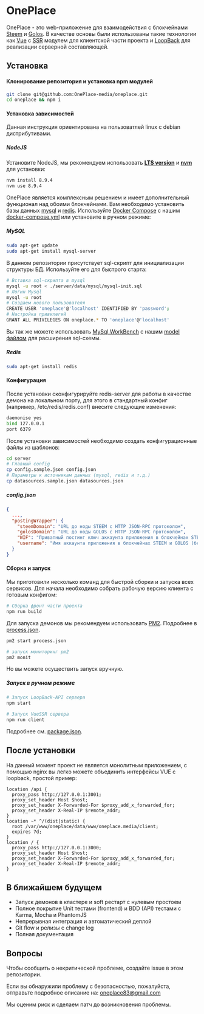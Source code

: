 # OnePlace

OnePlace - это web-приложение для взаимодействия с блокчейнами [Steem](https://github.com/steemit/steem) и [Golos](https://github.com/GolosChain/golos). В качестве основы были использованы такие технологии как [Vue](https://vuejs.org) с [SSR](https://ssr.vuejs.org/ru/) модулем для клиентской части проекта и [LoopBack](https://loopback.io/) для реализации серверной составляющей.

## Установка

#### Клонирование репозитория и установка npm модулей

```bash
git clone git@github.com:OnePlace-media/oneplace.git
cd oneplace && npm i
```

#### Установка зависимостей
Данная инструкция ориентирована на пользоватлей linux с debian дистрибутивами.

##### NodeJS
Установите NodeJS, мы рекомендуем использовать [**LTS version**](https://nodejs.org/en/) и [**nvm**](https://github.com/creationix/nvm) для установки:

```bash
nvm install 8.9.4
nvm use 8.9.4
```

OnePlace является комплексным решением и имеет дополнительный функционал над обоими блокчейнами. Вам необходимо установить базы данных [mysql](https://www.mysql.com/) и [redis](https://redis.io/download). Используйте [Docker Compose](https://docs.docker.com/compose/) с нашим [docker-compose.yml](./docker-compose.yml) или установите в ручном режиме:

##### MySQL
```bash
sudo apt-get update
sudo apt-get install mysql-server
```

В данном репозитории присутствует sql-скрипт для инициализации структуры БД. Используйте его для быстрого старта:
```bash
# Вставка sql-скрипта в mysql
mysql -u root < ./server/data/mysql/mysql-init.sql
# Логин Mysql
mysql -u root
# Создаем нового пользователя
CREATE USER 'oneplace'@'localhost' IDENTIFIED BY 'password';
# Настройка привилегий
GRANT ALL PRIVILEGES ON oneplace.* TO 'oneplace'@'localhost'
```

Вы так же можете использовать [MySql WorkBench](https://www.mysql.com/products/workbench/) с нашим [model файлом](./server/data/mysql/wb-model.mwb) для расширения sql-схемы.

##### Redis

```bash
sudo apt-get install redis
```

#### Конфигурация

После установки сконфигурируйте redis-server для работы в качестве демона на локальном порту, для этого в стандартный конфиг (например, /etc/redis/redis.conf) внесите следующие изменения:

```bash
daemonise yes
bind 127.0.0.1
port 6379
```

После установки зависимостей необходимо создать конфигурационные файлы из шаблонов:

```bash
cd server
# Главный config
cp config.sample.json config.json
# Параметры к источникам данных (mysql, redis и т.д.)
cp datasources.sample.json datasources.json
```

##### config.json
```json
{
  ...,
  "postingWrapper": {
    "steemDomain": "URL до ноды STEEM с HTTP JSON-RPC протоколом",
    "golosDomain": "URL до ноды GOLOS с HTTP JSON-RPC протоколом",
    "WIF": "Приватный постинг ключ аккаунта приложения в блокчейнах STEEM и GOLOS",
    "username": "Имя аккаунта приложения в блокчейнах STEEM и GOLOS (без @)"
  }
}
```

#### Сборка и запуск
Мы приготовили несколько команд для быстрой сборки и запуска всех сервисов. Для начала необходимо собрать рабочую версию клиента с готовым конфигом:
```bash
# Сборка фронт части проекта
npm run build
```
Для запуска демонов мы рекомендуем использовать [PM2](http://pm2.keymetrics.io/). Подробнее в [process.json](./process.json).

```bash
pm2 start process.json

# запуск мониторинг pm2
pm2 monit
```

Но вы можете осуществить запуск вручную.

##### Запуск в ручном режиме

```bash
# Запуск LoopBack-API сервера
npm start

# Запуск VueSSR сервера
npm run client
```
Подробнее см. [package.json](./package.json).

## После установки
На данный момент проект не является монолитным приложением, с помощью nginx вы легко можете объединить интерфейсы VUE с loopback, простой пример:
```nginx
location /api {
  proxy_pass http://127.0.0.1:3001;
  proxy_set_header Host $host;
  proxy_set_header X-Forwarded-For $proxy_add_x_forwarded_for;
  proxy_set_header X-Real-IP $remote_addr;
}
location ~* ^/(dist|static) {
  root /var/www/oneplace/data/www/oneplace.media/client;
  expires 7d;
}
location / {
  proxy_pass http://127.0.0.1:3000;
  proxy_set_header Host $host;
  proxy_set_header X-Forwarded-For $proxy_add_x_forwarded_for;
  proxy_set_header X-Real-IP $remote_addr;
}
```
## В ближайшем будущем
- Запуск демонов в кластере и soft рестарт с нулевым простоем
- Полное покрытие Unit тестами (frontend) и BDD (API) тестами с Karma, Mocha и PhantomJS
- Непрерывная интеграция и автоматический деплой
- Git flow и релизы с change log
- Полная документация

## Вопросы

Чтобы сообщить о некритической проблеме, создайте issue в этом репозитории.

Если вы обнаружили проблему с безопасностью, пожалуйста, отправьте подробное описание на: [oneplace83@gmail.com](mailto:oneplace83@gmail.com)

Мы оценим риск и сделаем патч до возникновения проблемы.
